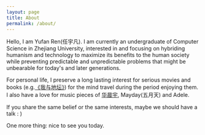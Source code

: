 ```yaml
---
layout: page
title: About
permalink: /about/
---
```


Hello, I am Yufan Ren(任宇凡). I am currently an undergraduate of Computer Science in Zhejiang University, interested in and focusing on hybriding humanism and technology to maximize its benefits to the human society while preventing predictable and unpredictable problems that might be unbearable for today's and later generations. 

For personal life, I preserve a long lasting interest for serious movies and books (e.g.[《我与地坛》](https://en.wikipedia.org/wiki/Shi_Tiesheng)) for the mind travel during the period enjoying them. I also have a love for music pieces of [华晨宇](https://www.youtube.com/watch?v=ZWc6Yta51X4), Mayday(五月天) and Adele.

If you share the same belief or the same interests, maybe we should have a talk : )

One more thing: nice to see you today.